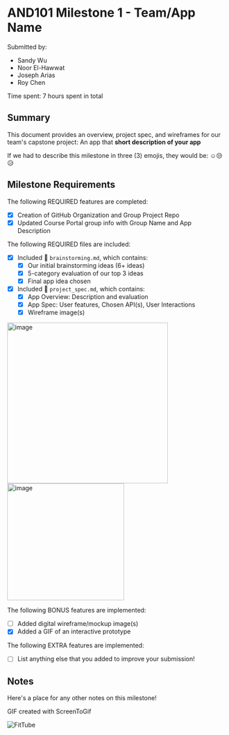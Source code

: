 <!-- (This is a comment) INSTRUCTIONS: Go through this page and fill out any **bolded** entries with their correct values.-->

# AND101 Milestone 1 - **Team/App Name**

Submitted by:
- Sandy Wu 
- Noor El-Hawwat
- Joseph Arias
- Roy Chen

Time spent: 7 hours spent in total

## Summary

This document provides an overview, project spec, and wireframes for our team's capstone project: An app that **short description of your app**

If we had to describe this milestone in three (3) emojis, they would be: ☺️😒😥

## Milestone Requirements

<!-- Please be sure to change the [ ] to [x] for any features you completed.  If a feature is not checked [x], you might miss the points for that item! -->

The following REQUIRED features are completed:

- [X] Creation of GitHub Organization and Group Project Repo
- [X] Updated Course Portal group info with Group Name and App Description

The following REQUIRED files are included:

- [X] Included 📄 `brainstorming.md`, which contains:
  - [X] Our initial brainstorming ideas (6+ ideas)
  - [X] 5-category evaluation of our top 3 ideas
  - [x] Final app idea chosen
- [X] Included 📄 `project_spec.md`, which contains:
  - [X] App Overview: Description and evaluation
  - [X] App Spec: User features, Chosen API(s), User Interactions
  - [X] Wireframe image(s)
<img width="370" alt="image" src="https://user-images.githubusercontent.com/118078517/233763222-b4e32fe0-221a-416a-8859-d7b4e9bcd41a.png">
<img width="269" alt="image" src="https://user-images.githubusercontent.com/118078517/233763255-a6578b7a-9276-4029-9e78-4116a70fcd79.png">

The following BONUS features are implemented:

- [ ] Added digital wireframe/mockup image(s)
- [X] Added a GIF of an interactive prototype

The following EXTRA features are implemented:

- [ ] List anything else that you added to improve your submission!

## Notes

Here's a place for any other notes on this milestone!

GIF created with ScreenToGif

![FitTube](https://user-images.githubusercontent.com/118078517/233763112-2834cff3-aa3d-48f7-95da-478362375bef.gif)
